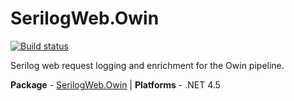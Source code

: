 # SerilogWeb.Owin

[![Build status](https://ci.appveyor.com/api/projects/status/stdynlreo21xoi2c/branch/master?svg=true)](https://ci.appveyor.com/project/serilog-web/owin/branch/master)

Serilog web request logging and enrichment for the Owin pipeline.

**Package** - [SerilogWeb.Owin](http://nuget.org/packages/serilogweb.owin) | **Platforms** - .NET 4.5

